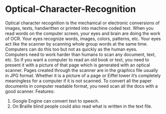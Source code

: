 # Optical-Character-Recognition
Optical character recognition is the mechanical or electronic conversions of images, texts, handwritten or printed into machine coded text. When you read words on the computer screen, your eyes and brain are doing the work of OCR. Your eyes recognize words, images, colors, patterns, etc. Your eyes act like the scanner by scanning whole group words at the same time. Computers can do this too but not as quickly as the human eyes. Computers need to work harder than humans to scan any document, text, etc. So if you want a computer to read an old book or text, you need to present it with a picture of that page which is generated with an optical scanner. Pages created through the scanner are in the graphics file usually in JPG format. Whether it is a picture of a page or Eiffel tower it’s completely meaningless for a computer if it is not scanned. To convert all the paper documents in computer readable format, you need scan all the docs with a good scanner. 
Features:
1. Google Engine can convert text to speech.
2. On Braille blind people could also read what is written in the text file.

